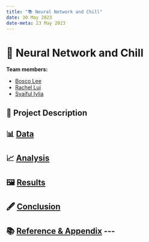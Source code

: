 ```yaml
---
title: "📚 Neural Network and Chill"
date: 30 May 2023
date-meta: 23 May 2023
---
```


# 🤖 Neural Network and Chill

**Team members:** 

- [Bosco Lee](https://github.com/Bosco0120)
- [Rachel Lui](https://github.com/luihc)
- [Syaiful Iylia](https://github.com/winterolller)

## 📝 Project Description

## 📊 <a href="Webpages/data.html.md">Data</a>


## 📈 <a href="Webpages/analysis.html">Analysis</a>

## 🖼️ <a href="Webpages/results.html">Results</a>

## 🖋️ <a href="Webpages/conclusion.html">Conclusion</a>

## 📚 <a href="Webpages/reference.html">Reference & Appendix</a> ---

